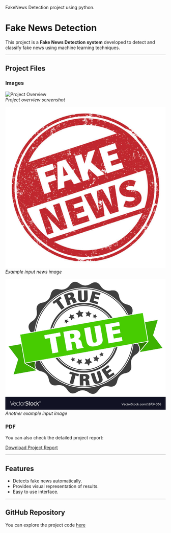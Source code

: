 FakeNews Detection project using python.
# Fake News Detection

This project is a **Fake News Detection system** developed to detect and classify fake news using machine learning techniques.

---

## Project Files

### Images

![Project Overview](photos/intro
)  
*Project overview screenshot*

![Example 1](photos/fake.jpg)  
*Example input news image*

![Example 2](photos/tru.jpg)  
*Another example input image*

### PDF

You can also check the detailed project report:

[Download Project Report](photos/poster.pdf)

---

## Features

- Detects fake news automatically.
- Provides visual representation of results.
- Easy to use interface.

---

## GitHub Repository

You can explore the project code [here](https://github.com/akshay-kumar-sood/FakeNewsDetection)
